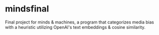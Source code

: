 # mindsfinal
Final project for minds &amp; machines, a program that categorizes media bias with a heuristic utilizing OpenAI's text embeddings &amp; cosine similarity.
